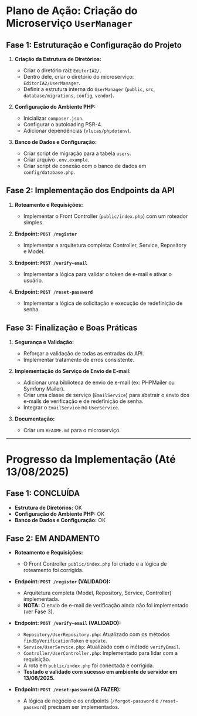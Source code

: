 # Plano de Ação: Criação do Microserviço `UserManager`

## Fase 1: Estruturação e Configuração do Projeto

1.  **Criação da Estrutura de Diretórios:**
    *   Criar o diretório raiz `EditorIA2/`.
    *   Dentro dele, criar o diretório do microserviço: `EditorIA2/UserManager`.
    *   Definir a estrutura interna do `UserManager` (`public`, `src`, `database/migrations`, `config`, `vendor`).

2.  **Configuração do Ambiente PHP:**
    *   Inicializar `composer.json`.
    *   Configurar o autoloading PSR-4.
    *   Adicionar dependências (`vlucas/phpdotenv`).

3.  **Banco de Dados e Configuração:**
    *   Criar script de migração para a tabela `users`.
    *   Criar arquivo `.env.example`.
    *   Criar script de conexão com o banco de dados em `config/database.php`.

## Fase 2: Implementação dos Endpoints da API

1.  **Roteamento e Requisições:**
    *   Implementar o Front Controller (`public/index.php`) com um roteador simples.

2.  **Endpoint: `POST /register`**
    *   Implementar a arquitetura completa: Controller, Service, Repository e Model.

3.  **Endpoint: `POST /verify-email`**
    *   Implementar a lógica para validar o token de e-mail e ativar o usuário.

4.  **Endpoint: `POST /reset-password`**
    *   Implementar a lógica de solicitação e execução de redefinição de senha.

## Fase 3: Finalização e Boas Práticas

1.  **Segurança e Validação:**
    *   Reforçar a validação de todas as entradas da API.
    *   Implementar tratamento de erros consistente.

2.  **Implementação do Serviço de Envio de E-mail:**
    *   Adicionar uma biblioteca de envio de e-mail (ex: PHPMailer ou Symfony Mailer).
    *   Criar uma classe de serviço (`EmailService`) para abstrair o envio dos e-mails de verificação e de redefinição de senha.
    *   Integrar o `EmailService` no `UserService`.

3.  **Documentação:**
    *   Criar um `README.md` para o microserviço.

---

# Progresso da Implementação (Até 13/08/2025)

## Fase 1: CONCLUÍDA

*   **Estrutura de Diretórios:** OK
*   **Configuração do Ambiente PHP:** OK
*   **Banco de Dados e Configuração:** OK

## Fase 2: EM ANDAMENTO

*   **Roteamento e Requisições:**
    *   O Front Controller `public/index.php` foi criado e a lógica de roteamento foi corrigida.

*   **Endpoint: `POST /register` (VALIDADO):**
    *   Arquitetura completa (Model, Repository, Service, Controller) implementada.
    *   **NOTA:** O envio de e-mail de verificação ainda não foi implementado (ver Fase 3).

*   **Endpoint: `POST /verify-email` (VALIDADO):**
    *   `Repository/UserRepository.php`: Atualizado com os métodos `findByVerificationToken` e `update`.
    *   `Service/UserService.php`: Atualizado com o método `verifyEmail`.
    *   `Controller/UserController.php`: Implementado para lidar com a requisição.
    *   A rota em `public/index.php` foi conectada e corrigida.
    *   **Testado e validado com sucesso em ambiente de servidor em 13/08/2025.**

*   **Endpoint: `POST /reset-password` (A FAZER):**
    *   A lógica de negócio e os endpoints (`/forgot-password` e `/reset-password`) precisam ser implementados.
